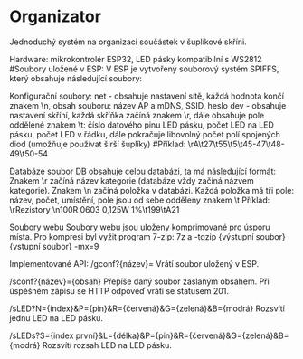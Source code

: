 # Organizator
Jednoduchý systém na organizaci součástek v šuplíkové skříni.

Hardware:
mikrokontrolér ESP32, LED pásky kompatibilní s WS2812
#Soubory uložené v ESP:
V ESP je vytvořený souborový systém SPIFFS, který obsahuje následující soubory:

Konfigurační soubory:
net - obsahuje nastavení sítě, káždá hodnota končí znakem \n, obsah souboru: název AP a mDNS, SSID, heslo
dev - obsahuje nastavení skříní, každá skříňka začíná znakem \r, dále obsahuje pole oddělené znakem \t: číslo datového pinu LED pásku, počet LED na LED pásku, počet LED v řádku, dále pokračuje libovolný počet polí spojených diod (umožňuje používat širší šuplíky)
#Příklad:
\rA\t27\t55\t5\t45-47\t48-49\t50-54

Databáze
soubor DB obsahuje celou databázi, ta má následující formát:
Znakem \r začíná název kategorie (databáze vždy začíná názvem kategorie).
Znakem \n začíná položka v databázi.
Každá položka má tři pole: název, počet, umístění, pole jsou od sebe odděleny znakem \t
Příklad:
\rRezistory
\n100R 0603 0,125W 1%\t199\tA21

Soubory webu
Soubory webu jsou uloženy komprimované pro úsporu místa.
Pro kompresi byl vyžit program 7-zip:
7z a -tgzip {výstupní soubor} {vstupní soubor} -mx=9

Implementované API:
/gconf?{název}= 
Vrátí soubor uložený v ESP.

/sconf?{název}={obsah}
Přepíše daný soubor zaslaným obsahem. Při úspěšném zápisu se HTTP odpověď vrátí se statusem 201.

/sLED?N={index}&P={pin}&R={červená}&G={zelená}&B={modrá}
Rozsvítí jednu LED na LED pásku.

/sLEDs?S={index první}&L={délka}&P={pin}&R={červená}&G={zelená}&B={modrá}
Rozsvítí rozsah LED na LED pásku.
